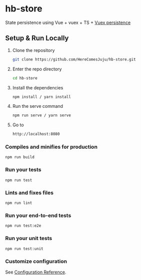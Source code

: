 # hb-store

State persistence using Vue + vuex + TS + [Vuex persistence](https://www.npmjs.com/package/vuex-persistedstate)

## Setup & Run Locally

1. Clone the repository

    ```bash
    git clone https://github.com/HereComesJuju/hb-store.git
    ```

2. Enter the repo directory

    ```bash
    cd hb-store
    ```

3. Install the dependencies

    ```bash
    npm install / yarn install
    ```

4. Run the serve command

    ```bash
    npm run serve / yarn serve
    ```

5. Go to

    ```bash
    http://localhost:8080
    ```


### Compiles and minifies for production
```
npm run build
```

### Run your tests
```
npm run test
```

### Lints and fixes files
```
npm run lint
```

### Run your end-to-end tests
```
npm run test:e2e
```

### Run your unit tests
```
npm run test:unit
```

### Customize configuration
See [Configuration Reference](https://cli.vuejs.org/config/).

